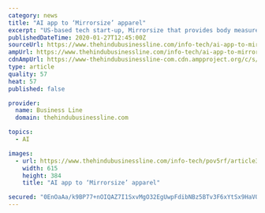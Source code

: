 ```yaml
---
category: news
title: "AI app to ‘Mirrorsize’ apparel"
excerpt: "US-based tech start-up, Mirrorsize that provides body measurement and apparel size recommendation solutions is planning to scale-up operations and go for its first round of fund-raising, post March this year. The company offers artificial intelligence or AI-enabled device agnostic body scanning so that users get “precise body measurements ..."
publishedDateTime: 2020-01-27T12:45:00Z
sourceUrl: https://www.thehindubusinessline.com/info-tech/ai-app-to-mirrorsize-apparel/article30666278.ece
ampUrl: https://www.thehindubusinessline.com/info-tech/ai-app-to-mirrorsize-apparel/article30666278.ece/amp/
cdnAmpUrl: https://www-thehindubusinessline-com.cdn.ampproject.org/c/s/www.thehindubusinessline.com/info-tech/ai-app-to-mirrorsize-apparel/article30666278.ece/amp/
type: article
quality: 57
heat: 57
published: false

provider:
  name: Business Line
  domain: thehindubusinessline.com

topics:
  - AI

images:
  - url: https://www.thehindubusinessline.com/info-tech/pov5rf/article30666277.ece/ALTERNATES/LANDSCAPE_615/Arup-Photo-2
    width: 615
    height: 384
    title: "AI app to ‘Mirrorsize’ apparel"

secured: "0EnOaAa/k9BP77+nOIQAZ7I1SxvMgO32EgUwpFdibNBz5BTv3F6xYtSx9HaVQUREU4ZztDxcCYvqq8myq7hTvyr5VE6hKLvCng+eNscHQ+ymP5x5j5/NFTAREAE3l5ibGsHwdAZI9eU1ulGwraVg9x7DMAVPbaU03lX4ERmM0NJU/lpQNALNG/+OYNyh54vGoAFM25r91a+PzuY6rM4WsdYytHeoWehCTeqPUEL+kmsWey1ZfjqZgtDu6hX3YIq86EFmEkAzE2R4KNjRkiNdXjC9ACxtqcMt+V4JrMzn12Jf4vc6lzGdDRupUin0pI+F;jT9m3LL6To4tCKABdJvoCg=="
---
```


